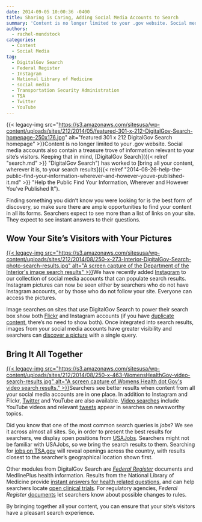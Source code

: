 ```yaml
---
date: 2014-09-05 10:00:36 -0400
title: Sharing is Caring, Adding Social Media Accounts to Search
summary: 'Content is no longer limited to your .gov website. Social media accounts also contain a treasure trove of information relevant to your site&rsquo;s visitors. Keeping that in mind, DigitalGov Search has worked to bring all your content, wherever it is, to your search results. Finding'
authors:
  - rachel-mundstock
categories:
  - Content
  - Social Media
tag:
  - DigitalGov Search
  - Federal Register
  - Instagram
  - National Library of Medicine
  - social media
  - Transportation Security Administration
  - TSA
  - Twitter
  - YouTube
---
```


{{< legacy-img src="https://s3.amazonaws.com/sitesusa/wp-content/uploads/sites/212/2014/05/featured-301-x-212-DigitalGov-Search-homepage-250x176.jpg" alt="featured 301 x 212 DigitalGov Search homepage" >}}Content is no longer limited to your .gov website. Social media accounts also contain a treasure trove of information relevant to your site’s visitors. Keeping that in mind, [DigitalGov Search]({{< relref "search.md" >}} "DigitalGov Search") has worked to [bring all your content, wherever it is, to your search results]({{< relref "2014-08-26-help-the-public-find-your-information-wherever-and-however-youve-published-it.md" >}} "Help the Public Find Your Information, Wherever and However You’ve Published It").

Finding something you didn’t know you were looking for is the best form of discovery, so make sure there are ample opportunities to find your content in all its forms. Searchers expect to see more than a list of links on your site. They expect to see instant answers to their questions.

## Wow Your Site’s Visitors with Your Pictures

[{{< legacy-img src="https://s3.amazonaws.com/sitesusa/wp-content/uploads/sites/212/2014/08/250-x-273-Interior-DigitalGov-Search-photo-search-results.jpg" alt="A screen capture of the Department of the Interior's image search results" >}}](https://s3.amazonaws.com/sitesusa/wp-content/uploads/sites/212/2014/08/600-x-655-Interior-DigitalGov-Search-photo-search-results.jpg)We have recently added [Instagram](http://instagram.com/) to our collection of social media accounts that can populate search results. Instagram pictures can now be seen either by searchers who do not have Instagram accounts, or by those who do not follow your site. Everyone can access the pictures.

Image searches on sites that use DigitalGov Search to power their search box show both [Flickr](https://www.flickr.com/) and Instagram accounts (if you have [duplicate content](http://search.WHATEVER/manual/instagram.html), there’s no need to show both). Once integrated into search results, images from your social media accounts have greater visibility and searchers can [discover a picture](http://search.doi.gov/search/images?affiliate=doi.gov&query=yellowstone) with a single query.

## Bring It All Together

[{{< legacy-img src="https://s3.amazonaws.com/sitesusa/wp-content/uploads/sites/212/2014/08/250-x-463-WomensHealthGov-video-search-results.jpg" alt="A screen capture of Womens Health dot Gov's video search results." >}}](https://s3.amazonaws.com/sitesusa/wp-content/uploads/sites/212/2014/08/600-x-1110-WomensHealthGov-video-search-results.jpg)Searchers see better results when content from all your social media accounts are in one place. In addition to Instagram and Flickr, [Twitter](https://twitter.com/DG_Search) and YouTube are also available. [Video searches](http://search.womenshealth.gov/search/news?affiliate=womenshealth&channel=1747&query=nursing&m=true) include YouTube videos and relevant [tweets](http://usasearch.fema.gov/search?affiliate=fema&query=hurricane) appear in searches on newsworthy topics.

Did you know that one of the most common search queries is _jobs_? We see it across almost all sites. So, in order to present the best results for searchers, we display open positions from [USAJobs](https://www.usajobs.gov/). Searchers might not be familiar with USAJobs, so we bring the search results to them. Searching for [jobs on TSA.gov](http://search.usa.gov/search?query=jobs&affiliate=tsa.gov&m=true) will reveal openings across the country, with results closest to the searcher’s geographical location shown first.

Other modules from DigitalGov Search are [_Federal Register_](https://www.federalregister.gov/) documents and MedlinePlus health information. Results from the National Library of Medicine provide [instant answers for health related questions](http://search.usa.gov/search?&affiliate=nc.gov&query=diabetes), and can help searchers locate [open clinical trials](http://search.nih.gov/search?&affiliate=nih&query=clinical+trials). For regulatory agencies, _Federal Register_ [documents](http://search.trade.gov/search?affiliate=trade.gov&query=pasta) let searchers know about possible changes to rules.

By bringing together all your content, you can ensure that your site’s visitors have a pleasant search experience.